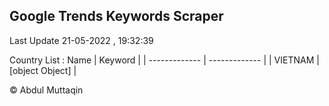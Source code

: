 

## Google Trends Keywords Scraper 
 
Last Update 21-05-2022 , 19:32:39

Country List :
 Name  | Keyword |
| ------------- | ------------- |
| VIETNAM | [object Object] |



© Abdul Muttaqin 
